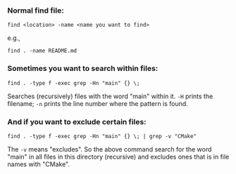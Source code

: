 ### Normal find file:
```
find <location> -name <name you want to find>
```
e.g.,
```
find . -name README.md
```

### Sometimes you want to search within files:
```
find . -type f -exec grep -Hn "main" {} \;
```
Searches (recursively) files with the word "main" within it. `-H` prints the filename; `-n` prints the line number where the pattern is found.

### And if you want to exclude certain files:
```
find . -type f -exec grep -Hn "main" {} \; | grep -v "CMake"
```
The `-v` means "excludes". So the above command search for the word "main" in all files in this directory (recursive) and excludes ones that is in file names with "CMake".